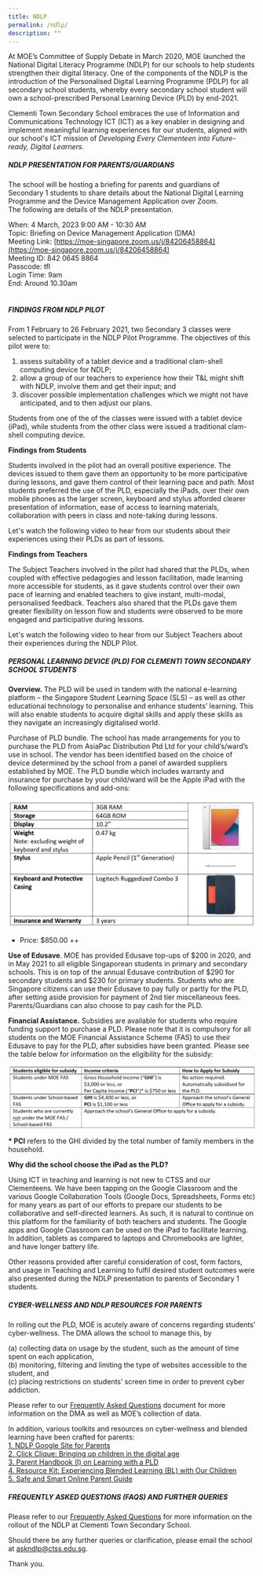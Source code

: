 ```yaml
---
title: NDLP
permalink: /ndlp/
description: ""
---
```

At MOE’s Committee of Supply Debate in March 2020, MOE launched the National Digital Literacy Programme (NDLP) for our schools to help students strengthen their digital literacy. One of the components of the NDLP is the introduction of the Personalised Digital Learning Programme (PDLP) for all secondary school students, whereby every secondary school student will own a school-prescribed Personal Learning Device (PLD) by end-2021.

  

Clementi Town Secondary School embraces the use of Information and Communications Technology ICT (ICT) as a key enabler in designing and implement meaningful learning experiences for our students, aligned with our school's ICT mission of _Developing Every Clementeen into Future-ready, Digital Learners_.

  
  

##### NDLP PRESENTATION FOR PARENTS/GUARDIANS


  
The school will be hosting a briefing for parents and guardians of Secondary 1 students to share details about the National Digital Learning Programme and the Device Management Application over Zoom.   
The following are details of the NDLP presentation.  
  
When: 4 March, 2023 9:00 AM - 10:30 AM  
Topic: Briefing on Device Management Application (DMA)  
Meeting Link: [https://moe-singapore.zoom.us/j/84206458864](https://moe-singapore.zoom.us/j/84206458864)  
Meeting ID: 842 0645 8864  
Passcode: tfl  
Login Time: 9am   
End: Around 10.30am  
   
  

##### FINDINGS FROM NDLP PILOT


  
From 1 February to 26 February 2021, two Secondary 3 classes were selected to participate in the NDLP Pilot Programme. The objectives of this pilot were to:  

1.  assess suitability of a tablet device and a traditional clam-shell computing device for NDLP;
2.  allow a group of our teachers to experience how their T&L might shift with NDLP, involve them and get their input; and
3.  discover possible implementation challenges which we might not have anticipated, and to then adjust our plans.

  
Students from one of the of the classes were issued with a tablet device (iPad), while students from the other class were issued a traditional clam-shell computing device.  
  
**Findings from Students**  

Students involved in the pilot had an overall positive experience. The devices issued to them gave them an opportunity to be more participative during lessons, and gave them control of their learning pace and path. Most students preferred the use of the PLD, especially the iPads, over their own mobile phones as the larger screen, keyboard and stylus afforded clearer presentation of information, ease of access to learning materials, collaboration with peers in class and note-taking during lessons.

  
Let's watch the following video to hear from our students about their experiences using their PLDs as part of lessons.  
  



  
  
**Findings from Teachers**  
  
The Subject Teachers involved in the pilot had shared that the PLDs, when coupled with effective pedagogies and lesson facilitation, made learning more accessible for students, as it gave students control over their own pace of learning and enabled teachers to give instant, multi-modal, personalised feedback. Teachers also shared that the PLDs gave them greater flexibility on lesson flow and students were observed to be more engaged and participative during lessons.  
  
Let's watch the following video to hear from our Subject Teachers about their experiences during the NDLP Pilot.  
  


  
  

##### PERSONAL LEARNING DEVICE (PLD) FOR CLEMENTI TOWN SECONDARY SCHOOL STUDENTS


  

**Overview.** The PLD will be used in tandem with the national e-learning platform – the Singapore Student Learning Space (SLS) – as well as other educational technology to personalise and enhance students’ learning. This will also enable students to acquire digital skills and apply these skills as they navigate an increasingly digitalised world.

Purchase of PLD bundle. The school has made arrangements for you to purchase the PLD from AsiaPac Distribution Ptd Ltd for your child’s/ward’s use in school. The vendor has been identified based on the choice of device determined by the school from a panel of awarded suppliers established by MOE. The PLD bundle which includes warranty and insurance for purchase by your child/ward will be the Apple iPad with the following specifications and add-ons:

![](/images/NDLP/PLD%202023.jpg)

*   Price: $850.00 ++  
    

**Use of Edusave**. MOE has provided Edusave top-ups of $200 in 2020, and in May 2021 to all eligible Singaporean students in primary and secondary schools. This is on top of the annual Edusave contribution of $290 for secondary students and $230 for primary students. Students who are Singapore citizens can use their Edusave to pay fully or partly for the PLD, after setting aside provision for payment of 2nd tier miscellaneous fees. Parents/Guardians can also choose to pay cash for the PLD.

  

**Financial Assistance.** Subsidies are available for students who require funding support to purchase a PLD. Please note that it is compulsory for all students on the MOE Financial Assistance Scheme (FAS) to use their Edusave to pay for the PLD, after subsidies have been granted. Please see the table below for information on the eligibility for the subsidy: 

![](/images/NDLP/PLD%202023%20b.jpg)
  
**\* PCI** refers to the GHI divided by the total number of family members in the household.  

  

**Why did the school choose the iPad as the PLD?**  

Using ICT in teaching and learning is not new to CTSS and our Clementeens. We have been tapping on the Google Classroom and the various Google Collaboration Tools (Google Docs, Spreadsheets, Forms etc) for many years as part of our efforts to prepare our students to be collaborative and self-directed learners. As such, it is natural to continue on this platform for the familiarity of both teachers and students. The Google apps and Google Classroom can be used on the iPad to facilitate learning. In addition, tablets as compared to laptops and Chromebooks are lighter, and have longer battery life.

  

Other reasons provided after careful consideration of cost, form factors, and usage in Teaching and Learning to fulfil desired student outcomes were also presented during the NDLP presentation to parents of Secondary 1 students.

  
  

##### CYBER-WELLNESS AND NDLP RESOURCES FOR PARENTS


  
In rolling out the PLD, MOE is acutely aware of concerns regarding students’ cyber-wellness. The DMA allows the school to manage this, by  
  
(a) collecting data on usage by the student, such as the amount of time spent on each application,  
(b) monitoring, filtering and limiting the type of websites accessible to the student, and  
(c) placing restrictions on students’ screen time in order to prevent cyber addiction.  
  
Please refer to our [Frequently Asked Questions](/files/NDLP/FAQs%20on%20NDLP%20at%20CTSS%2020220113.pdf) document for more information on the DMA as well as MOE’s collection of data.  
  
In addition, various toolkits and resources on cyber-wellness and blended learning have been crafted for parents:  
[1\. NDLP Google Site for Parents](https://sites.google.com/moe.edu.sg/ndlp-clementi-town-secondary/resources-for-parents)  
[2\. Click Clique: Bringing up children in the digital age](/files/NDLP/Clique%20Click.pdf)  
[3. Parent Handbook (I) on Learning with a PLD](/files/NDLP/Parent%20Handbook%20I%20on%20Learning%20with%20a%20PLD.pdf)  
[4. Resource Kit: Experiencing Blended Learning (BL) with Our Children](/files/NDLP/Resource%20Kit%20-%20Experiencing%20Blended%20Learning%20BL%20with%20Our%20Children.pdf)  
[5. Safe and Smart Online Parent Guide](/files/NDLP/Safe-and-Smart-Online-Parent-Guide.pdf)
  

  

##### FREQUENTLY ASKED QUESTIONS (FAQS) AND FURTHER QUERIES


  
Please refer to our [Frequently Asked Questions](/files/NDLP/FAQs%20on%20NDLP%20at%20CTSS%2020220113%20(1).pdf) for more information on the rollout of the NDLP at Clementi Town Secondary School.  
  
Should there be any further queries or clarification, please email the school at [askndlp@ctss.edu.sg](mailto:askndlp@ctss.edu.sg).  
  
Thank you.